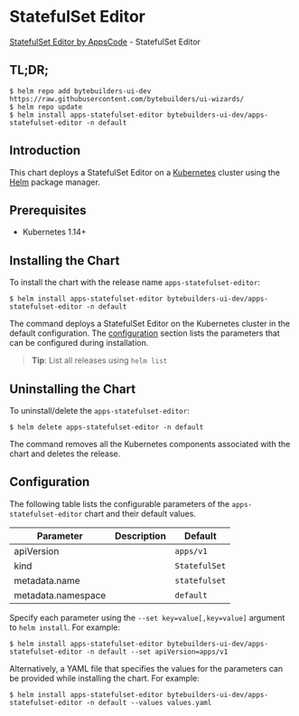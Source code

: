 # StatefulSet Editor

[StatefulSet Editor by AppsCode](https://byte.builders) - StatefulSet Editor

## TL;DR;

```console
$ helm repo add bytebuilders-ui-dev https://raw.githubusercontent.com/bytebuilders/ui-wizards/
$ helm repo update
$ helm install apps-statefulset-editor bytebuilders-ui-dev/apps-statefulset-editor -n default
```

## Introduction

This chart deploys a StatefulSet Editor on a [Kubernetes](http://kubernetes.io) cluster using the [Helm](https://helm.sh) package manager.

## Prerequisites

- Kubernetes 1.14+

## Installing the Chart

To install the chart with the release name `apps-statefulset-editor`:

```console
$ helm install apps-statefulset-editor bytebuilders-ui-dev/apps-statefulset-editor -n default
```

The command deploys a StatefulSet Editor on the Kubernetes cluster in the default configuration. The [configuration](#configuration) section lists the parameters that can be configured during installation.

> **Tip**: List all releases using `helm list`

## Uninstalling the Chart

To uninstall/delete the `apps-statefulset-editor`:

```console
$ helm delete apps-statefulset-editor -n default
```

The command removes all the Kubernetes components associated with the chart and deletes the release.

## Configuration

The following table lists the configurable parameters of the `apps-statefulset-editor` chart and their default values.

|     Parameter      | Description |    Default    |
|--------------------|-------------|---------------|
| apiVersion         |             | `apps/v1`     |
| kind               |             | `StatefulSet` |
| metadata.name      |             | `statefulset` |
| metadata.namespace |             | `default`     |


Specify each parameter using the `--set key=value[,key=value]` argument to `helm install`. For example:

```console
$ helm install apps-statefulset-editor bytebuilders-ui-dev/apps-statefulset-editor -n default --set apiVersion=apps/v1
```

Alternatively, a YAML file that specifies the values for the parameters can be provided while
installing the chart. For example:

```console
$ helm install apps-statefulset-editor bytebuilders-ui-dev/apps-statefulset-editor -n default --values values.yaml
```
